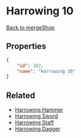 # Harrowing 10

<no description available>

[Back to mergeShop](../merge-shops.md)

## Properties

```json
{
    "id": 182,
    "name": "Harrowing 10"
}
```

## Related

- [Harrowing Hammer](../items/10818-harrowing-hammer.md)
- [Harrowing Sword](../items/10830-harrowing-sword.md)
- [Harrowing Staff](../items/10842-harrowing-staff.md)
- [Harrowing Dagger](../items/10854-harrowing-dagger.md)

